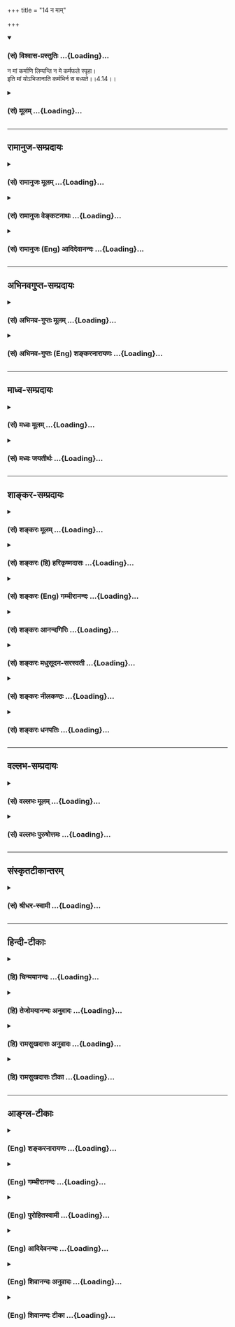 +++
title = "14 न माम्"

+++
<div class="js_include" newlevelforh1="3" title="(सं) विश्वास-प्रस्तुतिः" unfilled url="/purANam_vaiShNavam/mahAbhAratam/06-bhIShma-parva/03-bhagavad-gItA-parva/saMskRtam/vishvAsa-prastutiH/04_jnAna-yogaH_brahmArp/14_na_mAm.md">
<details open><summary><h3>(सं) विश्वास-प्रस्तुतिः ...{Loading}...</h3></summary>

न मां कर्माणि लिम्पन्ति न मे कर्मफले स्पृहा।  
इति मां योऽभिजानाति कर्मभिर्न स बध्यते।।4.14।।
</details>
</div>
<div class="js_include collapsed" newlevelforh1="3" title="(सं) मूलम्" unfilled url="/purANam_vaiShNavam/mahAbhAratam/06-bhIShma-parva/03-bhagavad-gItA-parva/saMskRtam/mUlam/04_jnAna-yogaH_brahmArp/14_na_mAm.md">
<details><summary><h3>(सं) मूलम् ...{Loading}...</h3></summary>

न मां कर्माणि लिम्पन्ति न मे कर्मफले स्पृहा।  
इति मां योऽभिजानाति कर्मभिर्न स बध्यते।।4.14।।
</details>
</div>


_________________
## रामानुज-सम्प्रदायः
<div class="js_include collapsed" newlevelforh1="3" title="(सं) रामानुजः मूलम्" unfilled url="/purANam_vaiShNavam/mahAbhAratam/06-bhIShma-parva/03-bhagavad-gItA-parva/saMskRtam/rAmAnujaH/mUlam/04_jnAna-yogaH_brahmArp/14_na_mAm.md">
<details><summary><h3>(सं) रामानुजः मूलम् ...{Loading}...</h3></summary>

।।4.14।। यत इमानि विचित्रसृष्ट्यादीनि **न मां कर्माणि लिम्पन्ति** न मां
संबध्नन्ति। न मत्प्रयुक्तानि इमानि देवमनुष्यादिवैचित्र्याणि सृज्यानां
पुण्यपापरूपकर्मविशेषप्रयुक्तानि इत्यर्थः। अतः प्राप्ताप्राप्तविवेकन
विचित्रसृष्ट्यादेः न अहं कर्ता। यतश्च सृष्टाः क्षेत्रज्ञाः
सृष्टिलब्धकरणकलेवराः सृष्टिलब्धं भोग्यजातं फलसङ्गादिहेतुस्वकर्मानुगुणं
भुञ्जते सृष्ट्यादि**कर्मफले** च तेषाम् एव स्पृहा इति **न मे स्पृहा।  
  
तथा सूत्रकारः वैषम्यनैर्घृण्ये न सापेक्षत्वात् (ब्र0 सू0 2।1।34) इति।
तथा आह भगवान् पराशरः निमित्तमात्रमेवायं सृज्यानां सर्गकर्माणि।
प्रधानकारणीभूता यतो वै सृज्यशक्तयः।। निमित्तमात्रं मुक्त्वेदं
नान्यत्किञ्चिदपेक्ष्यते। नीयते तपतां श्रेष्ठ स्वशक्त्या वस्तु
वस्तुताम्।। (वि0 पु0 1।4।5152) इति। सृज्यानां देवादीनां क्षेत्रज्ञानां
सृष्टेः कारणमात्रम् एव अयं परमपुरुषः देवादिवैचित्र्ये तु प्रधानकारणं
सृज्यभूतक्षेत्रज्ञानां प्राचीनकर्मशक्तय एव। अतो निमित्तमात्रं मुक्तवा
सृष्टेः कर्तारं परमपूरुषं मुक्त्वा इदं क्षेत्रज्ञवस्तु देवादिविचित्रभावे
न अन्यद् अपेक्षते स्वगतप्राचीनकर्मशक्त्या एव हि देवादिवस्तुभावं नीयते
इत्यर्थः। एवम् उक्तेन प्रकारेण सृष्ट्यादेः कर्तारम् अपि अकर्तारं
सृष्ट्यादिकर्मफलसङ्गरहितं च** यो माम् अभिजानाति **स
कर्मयोगारम्भविरोधिभिः फलसङ्गादिहेतुभिः प्राचीन**कर्मभिः न संबध्यते
**मुच्यते इत्यर्थः।**

</details>
</div>
<div class="js_include collapsed" newlevelforh1="3" title="(सं) रामानुजः वेङ्कटनाथः" unfilled url="/purANam_vaiShNavam/mahAbhAratam/06-bhIShma-parva/03-bhagavad-gItA-parva/saMskRtam/rAmAnujaH/venkaTanAthaH/04_jnAna-yogaH_brahmArp/14_na_mAm.md">
<details><summary><h3>(सं) रामानुजः वेङ्कटनाथः ...{Loading}...</h3></summary>

  
  
।।4.14।। एककार्यापेक्षयैकस्यैव कर्तृत्वं तदभावश्चेति व्याहतमित्यभिप्रायेण
चोदयति कथमिति। कर्तृत्वं तावन्मुख्यम् अकर्तृत्वं तु
वैषम्यप्रयोजकत्वाभावादुच्यत इति व्यञ्जयति यत इति। कर्मशब्दोऽत्र न
पुण्यपापविषयः प्रकृतानुपयुक्तत्वादिदानीं कर्मवश्यत्वशङ्काभावात्
शङ्कितविरोधपरिहारात्मकत्वस्यैव
युक्तत्वादनपेक्षितविधानादपेक्षितविधानप्राबल्याच्चेत्यभिप्रायेणइमानि
विचित्रसृष्ट्यादीनि कर्माणीत्युक्तम्। न मां लिम्पन्ति इत्यस्य
मुख्यासङ्गतेर्लक्ष्यं तावदाह न मां ৷৷. सम्बध्नन्तीति। कथमेतावता
विरोधपरिहार इत्यत्राह न मत्प्रयुक्तानीति। वैषम्यांशे विशेषहेतुत्वं
निषिद्ध्यत इति न विरोध इति भावः। कस्तर्हि विषमसृष्टेर्विशेषहेतुः
इत्यत्राह तानीति। उक्तहेतुवशादकर्तृत्वव्यपदेशौचित्यं निगमयति अत
इति। प्राप्ताप्राप्तविवेकेन
पुण्यपापतारतम्यानुगुणसुखदुःखादिविषमसृष्टितारतम्यदर्शनकृतविशेषनिष्कर्षेणेत्यर्थः।
यथा विचित्रेष्वङ्कुरेषु क्षितिजलादीनि सामान्यकारणानि वैचित्र्यं
स्वबीजवैचित्र्यहेतुकं तद्वदिति भावः। एवं
विशेषप्रयोजकत्वाभावेनाकर्तृत्वमुक्तम्। अथ
विशेषसृष्टिफलनिस्स्पृहत्वेनाकर्तृत्वमुच्यत इत्यभिप्रायेणन मे कर्म
इत्यादिकं व्याख्याति यतश्चेति। स्वस्य स्पृहानिषेध इतरेषां
स्पृहासत्त्वाभिप्राय इति व्यञ्जनायसृष्टा इत्यादिकमुक्तम्। सृष्टाः
क्षेत्रज्ञा इति कर्मनिर्देशेन भोक्तृत्वदशापन्नक्षेत्रज्ञसिद्ध्यर्था
सृष्टिरित्यभिप्रेतम्। भोक्तृत्वोपयुक्ताकार उच्यतेसृष्टिलब्धकरणकलेवरा
इति। न हि मदीयकरणादिलाभार्था सृष्टिरिति भावः। फलसङ्गादिहेतुशब्दो
बहुव्रीहितत्पुरुषयोरन्यतरेण स्वकर्मविशेषकः। फलसङ्गादिहेतुभिः इति वा
पाठः। स्वकर्मानुगुणं न तु तन्निरपेक्षकेवलमत्सङ्कल्पविशेषानुगुणमिति
भावः। कर्मफले इत्यत्रापि कर्मशब्दः प्रकृतसृष्ट्यादिकर्मविषयः।
फलस्वभावात्तु पुण्यपापरूपं कर्म फलितमित्यभिप्रायेण सृष्ट्यादिफले कर्मफले
चेत्युक्तम्। प्रवाहानादिवासनामूलतत्तदिच्छानुरूपं प्रवर्तयन्
तत्तदिच्छाहेतुकतत्तत्पुण्यपापानुगुणं फलं प्रयच्छामि न तु स्वेच्छानुरूपं
प्रयच्छामि नापि स्वातन्त्र्यमात्रेण विषमं फलं ददामि न च स्वप्रयोजनार्थं
परान्पीडयामीत्येतदखिलमपिन मे स्पृहा इत्यन्तेनोक्तं भवति। अत्रोपनिषदं
पुण्यां कृष्णद्वैपायनोऽब्रवीत् म.भा.1।1।153 इति पञ्चमवेदे
गीतोपनिषत्सङ्ग्रहीतुः शारीरकसूत्रेणोक्तार्थं संवादयति तथाऽऽहेति।  
  
तत्पितुर्देवतापारमार्थ्यविदो वचनं च दर्शयति तथाऽऽहेति। तत्र हि
वराहप्रादुर्भावमभिधायभूराद्यांश्चतुरो लोकान्पूर्ववत्समकल्पयत्
वि.पु.1।4।49 इत्यन्तेन
पृथिवीसमुद्धरणभूपर्वतादिविभागदिकमुक्त्वाब्रह्मरूपधरो देवस्ततोऽसौ रजसा
वृतः। चकार सृष्टिं भगवांश्चतुर्वक्त्रधरो हरिः वि.पु.1।4।50 इति
चतुर्मुखशरीरस्य भगवतो विष्णोः स्वर्गादिलोकान्तर्वर्तिसृष्टिरेव प्रसक्ता।
ततोनिमित्तमात्रम् वि.पु.1।4।5152 इति श्लोकद्वयमुक्तम्। अनन्तरं चयथा
ससर्ज देवोऽयं देवर्षिपितृदानवान्। मनुष्यतिर्यग्वृक्षादीन्
भूव्योमसलिलौकसः वि.पु.1।5।1 इत्यादिःविस्तरात् वि.पु.1।5।2 इत्यन्तो
मैत्रेयप्रश्नोऽपि देवादिविषमसृष्टिविषयः। प्रतिवक्त्रा च भगवता
पराशरेणमैत्रेय कथयाम्येष श्रृणुष्व सुसमाहितः। यथा ससर्ज देवोऽसौ
देवादीनखिलान्विभुः वि.पु.1।5।3 इत्यारभ्यकिमन्यच्छ्रोतुमिच्छसि
वि.पु.1।5।24 इत्यन्तेनाल्पविस्तरे कृते पुनरतिविस्तरे मैत्रेण
पृष्टेकर्मभिर्भाविताः पूर्वैः कुशलाकुशलैस्तु ताः। ख्यात्या
तयाऽप्यनिर्मुक्ताः संहारेऽप्युपसंहृताः।। स्थावरान्ताः सुराद्याश्च प्रजा
ब्रह्मंश्चतुर्विधाः वि.पु.1।5।2627 इत्यादिना
तत्तत्कर्माधीनदेवादिविषमसृष्टिर्हि प्रपञ्च्यते। अतः पूर्वापरपर्यालोचनया
सृज्यशब्देनात्र देवमनुष्यादयः सृज्यविशेषा निर्दिश्यन्ते शक्तिशब्देन च
तत्तत्कर्मैव वक्ष्यति हि कर्मण्यपि शक्तिशब्दम्। अविद्या कर्मसंज्ञाऽन्या
तृतीया शक्तिरिष्यते वि.पु.6।7।61 इत्यादौ। निमित्तमात्रम् वि.पु.1।4।52 इति
च नोपादानत्वनिषेधः श्रुतिस्मृतिसूत्रपूर्वापरकोपप्रसङ्गात्।
अतस्तत्तत्कर्मविशेषप्रयुक्ततया प्रकरणोदितविषमसृष्टेर्वैषम्यांशं प्रति
प्राधान्यमनेन निषिध्यतेमयैवैते निहताः पूर्वमेव निमित्तमात्रं भव
सव्यसाचिन 11।33 इतिवत्प्रधानकारणीभूता यतो वै सृज्यशक्तयः वि.पु.1।4।51
इति। ह्यत्राप्युच्यते। नन्वेवं सत्यप्रधानत्वमीश्वरस्योक्तं स्यात् तदपि
सूत्रादिविरुद्धं कर्तृत्वविरुद्धं चस्वतन्त्रः कर्ता अष्टा.1।4।54 इति हि
कारकचक्रं प्रति प्राधान्यं कर्तृलक्षणं स्मरन्ति। अतोऽयं प्रधानशब्द
उपादानपर इति चेत् तन्न निमित्तोपादानैक्यश्रुत्यादिविरोधात् उपादाने
करणशब्दानौचित्याच्च। न चास्वातन्त्र्यप्रसङ्गः विशेषप्रयोजकस्य
करणभूतस्यादृष्टस्यापि तत्सापेक्षत्वात्। अतो द्वितीयश्लोकेनापि
साधारणकारणतयेश्वराकाङ्क्षणमसाधारणकारणान्तरनैरपेक्ष्यं चोच्यते।
तदेतदखिलमभिप्रेत्य श्लोकद्वयं व्याख्याति सृज्यानामिति। सृज्यशब्दस्य
प्रकरणविशेषितोऽर्थः क्षेत्रज्ञानामित्यनेनोक्तः।
निमित्तशब्दस्यात्रोपादानसहपठितनिमित्तपरत्वव्युदासायाह
कारणमात्रमिति। सृज्यशक्तयः इत्यत्र
समानाधिकरणसमासभ्रमव्युदासायसृज्यभूतेत्याद्युक्तम्। प्रलयकाले
करणकलेवरादिरहितानामविभागापन्नानां कथं कर्मेति शङ्काव्युदासाय
प्राचीनेत्युक्तम्। पूर्वकल्पसम्भवशरीरैः कर्माणि निष्पन्नानिनाभुक्तं
क्षीयते कर्म कल्पकोटिशतैरपि ब्र.वै.प्र.खं.26।70 इति हि स्मरन्ति न च
नित्यानां क्षेत्रज्ञानां प्रलयेऽप्यत्यन्ताविभागः। सूत्रितं चैतत् न
कर्माविभागादिति चेत् न अनादित्वादुपपद्यते चाप्युपलभ्यते च
ब्र.सू.2।1।3536 इति। वस्तुशब्दोऽत्र प्रकरणादिसिद्धसृज्यविशेषविशेषय
इत्यभिप्रायेण इदं क्षेत्रज्ञवस्त्वित्युक्तम्। स्वशक्त्या वस्तु वस्तुतां
नीयते इत्युक्ते अवस्थान्तरं नीयत इत्येवोक्तं भवति प्रागसतः
सत्तायोगित्वविवक्षायां सत्कार्यवादसिद्धान्तविरोधात्स्वशक्त्या वस्तु
वस्तुताम् इत्यत्र आत्माश्रयादिप्रसङ्गाच्च। तच्चावस्थान्तरमस्मिन्प्रकरणे
प्रलयदशापन्नानां देवादिभाव एवेत्यभिप्रायेणदेवादिवस्तुभावमित्युक्तम्।  
  
तदेवं कर्तृत्वाकर्तृत्वयोरविरोध उपपादितः उक्तार्थस्य प्रकृतोपयोग उच्यते
इति मामित्यादिना। इतिशब्दःचातुर्वर्ण्यम् 4।13 इत्यादिकं सर्वं
परामृशतीत्यभिप्रायेणाह एवमिति। कर्मभिरिति सामान्यतो निर्देशेऽपि
प्रकृतज्ञानमात्रात् सर्वकर्मविनाशायोगात्एवं ज्ञात्वा कृतं कर्म  
  

</details>
</div>
<div class="js_include collapsed" newlevelforh1="3" title="(सं) रामानुजः (Eng) आदिदेवानन्दः" unfilled url="/purANam_vaiShNavam/mahAbhAratam/06-bhIShma-parva/03-bhagavad-gItA-parva/saMskRtam/rAmAnujaH/english/AdidevAnandaH/04_jnAna-yogaH_brahmArp/14_na_mAm.md">
<details><summary><h3>(सं) रामानुजः (Eng) आदिदेवानन्दः ...{Loading}...</h3></summary>

4.14 These actions of varied nature like creation etc., do not
contaminate Me i.e., do not bind Me. For the distinctions of gods, men
etc., are not brought about by Me, but by the particular Karmas, good
and evil, of created beings. Therefore by the process of discriminating
between the acired and the inherent, it will be found that I am not the
author of this varied creations etc. The created or embodied selves, who
are endowed with bodies and organs at the time of creation in accordance
with their own Karmas springing from attachment to fruits etc.,
experience all enjoyments available in creation. Thus for them (embodied
selves) alone there is desire for the results of creation etc., and for
the results of their Karmas. There is no desire in Me for it. The
Sutrakara says to the same effect: 'No partiality or cruelty on account
of there being dependence (on the Karma of souls for inealities' (Br.
S., 2.1.34). Bhagavan Parasara also says so: 'He (the Lord) is only the
operative cause in the creation of beings. That from which the creative
forces spring constitutes the material cause. Leaving aside the material
cause, the being that becomes embodied does not reire the help of any
other thing whatever. A thing is led into the condition in which it is,
O best of ascetics, only by its own potentiality' (V. P., 1.4.51-2). The
Supreme Person is only the operative cause with regard to the creation
of those to be created, i.e., the selves in the bodies of gods etc. The
material cause for the differences into gods etc., is the potentiality
in the form of previous Karmas of the selves to be created. Therefore,
leaving aside the operative cause, i.e., the Supreme Person, the
creator, the embodied beings do not reire anything else for causing
difference into conditions of gods etc. For these selves are led to take
the forms of gods etc., by the potentiality of their own old Karma with
which they are connected. Such is the meaning. He who knows Me thus to
be the agent of creation etc., and still a non-agent, i.e., as one who
has no desire for the results of the acts of creation etc., - such a
person is not tied by previous actions, i.e., he is freed from the old
Karmas which obstruct the undertaking of Karma Yoga by causing
attachment to results. Such is the purport.

</details>
</div>


_________________
## अभिनवगुप्त-सम्प्रदायः
<div class="js_include collapsed" newlevelforh1="3" title="(सं) अभिनव-गुप्तः मूलम्" unfilled url="/purANam_vaiShNavam/mahAbhAratam/06-bhIShma-parva/03-bhagavad-gItA-parva/saMskRtam/abhinava-guptaH/mUlam/04_jnAna-yogaH_brahmArp/14_na_mAm.md">
<details><summary><h3>(सं) अभिनव-गुप्तः मूलम् ...{Loading}...</h3></summary>

।।4.13 4.14।। चातुर्वर्ण्यमिति। न मामिति। मम किल कथमाकाशकल्पस्य कर्मभिः
लेपः आकाशप्रतिमत्वं कामनाभावात्। इति +++(S इत्यनेन)+++ ज्ञानप्रकारेण यो
भगवन्तमेवाश्रयते सर्वत्र सर्वदाआनन्दघनं परमेश्वरमेव न वासुदेवात्परमस्ति
किंचित् इति रीत्या +++(N K नीत्या)+++ विमृशति तस्य किं कर्मभिः बन्धः।

</details>
</div>
<div class="js_include collapsed" newlevelforh1="3" title="(सं) अभिनव-गुप्तः (Eng) शङ्करनारायणः" unfilled url="/purANam_vaiShNavam/mahAbhAratam/06-bhIShma-parva/03-bhagavad-gItA-parva/saMskRtam/abhinava-guptaH/english/shankaranArAyaNaH/04_jnAna-yogaH_brahmArp/14_na_mAm.md">
<details><summary><h3>(सं) अभिनव-गुप्तः (Eng) शङ्करनारायणः ...{Loading}...</h3></summary>

4.13-14 Catur-varnyam etc. Na mam etc. How can there be taint of actions
in Me Who remain like the ether ; The comparison with ether is due to
the absence of desire \[in both\]. As such etc. : whosoever, with this
sort of thought, takes refuge in the Bhagavat i.e. contemplates
everywhere at all times on the Bliss-dense Supreme Lord as 'There exits
nothing othe than Vasudeva \[the Absolute\]' - for him can there be any
bondage by actions ;

</details>
</div>


_________________
## माध्व-सम्प्रदायः
<div class="js_include collapsed" newlevelforh1="3" title="(सं) मध्वः मूलम्" unfilled url="/purANam_vaiShNavam/mahAbhAratam/06-bhIShma-parva/03-bhagavad-gItA-parva/saMskRtam/madhvaH/mUlam/04_jnAna-yogaH_brahmArp/14_na_mAm.md">
<details><summary><h3>(सं) मध्वः मूलम् ...{Loading}...</h3></summary>

।।4.14।। अत एवन मां कर्माणि लिम्पन्ति 4।14 इतश्च न लिम्पन्तीत्याह न मे
कर्मफले स्पृहेति। इच्छामात्रं त्वस्ति न तु तत्राभिनिवेशः। तच्चोक्तम्
आकाङ्क्षन्नपि देवोऽसौ नेच्छते लोकवत्परः। न ह्याग्रहस्तस्य विष्णोर्ज्ञानं
कामो हि तस्य तु इति। न च केचिन्मुक्ता भवन्तीति क्रमेण सर्वमुक्तिः। तथा
हि श्रुतिः ज्ञात्वा तमेवं मनसा हृदि च भूयो न मृत्युमुपयाति विद्वान्
म.ना.उ. इति। कथं वा इत्यनन्ता वेत्यनन्तवदिति होवाच इति।

</details>
</div>
<div class="js_include collapsed" newlevelforh1="3" title="(सं) मध्वः जयतीर्थः" unfilled url="/purANam_vaiShNavam/mahAbhAratam/06-bhIShma-parva/03-bhagavad-gItA-parva/saMskRtam/madhvaH/jayatIrthaH/04_jnAna-yogaH_brahmArp/14_na_mAm.md">
<details><summary><h3>(सं) मध्वः जयतीर्थः ...{Loading}...</h3></summary>

।।4.14।। अपव्याख्यानस्य दूषणान्तरं सूचयन् क्रियावैलक्षण्यकथनस्य का
सङ्गतिः इत्यत उत्तरेण सङ्गतिमाह **अत एवे**ति। एवशब्देनास्मद्व्याख्यान
एवायं हेतुहेतुमद्भावो युज्यते न परव्याख्यान इति सूचयति। जीवानां
कर्मलेपेऽभिनिवेशादिकं कारणं तस्य नास्तीति। मिथ्यात्वं तु जीवक्रियायामपि
समानमिति तेषामपि लेपाभावे किमाश्रय आक्षेपः स्यात् ज्ञानेन विशेष इति चेत्
न तस्याश्रवणात्। लेपनिवारणं च व्यर्थम् तस्यापि मिथ्यात्वेन
ज्ञातव्यत्वात्। हेतुहेतुमतोरुक्तत्वात्न मे कर्म इति किमर्थं इत्यत आह
**इतश्चे**ति। नन्वात्मार्थं भगवतः फलस्पृहाभावेऽपि परार्थमस्त्येव
तत्कथमेवमुच्यते इत्यत आह **इच्छे**ति। तत्र कर्मफले येन
तत्प्राप्तिपर्यन्तं मनसो विक्षेपः सोऽभिनिवेशः। अत्र प्रमाणमाह
**तच्चे**ति। व्यत्ययो बहुलम् अष्टा.3।1।85 इति व्यत्ययः। ज्ञानं ज्ञानमिव
इति मामित्येवं ज्ञानिनो मुक्तिः फलमुच्यते। सा च वर्तमानप्रत्ययेन। प्राक्
च भूंतप्रत्ययेनमद्भावमागताः 4।10 इति। तत्रैकजीववादिनामाक्षेपमुद्भाव्य
प्रतिषेधति **न चे**ति। केचिदिदानीं मुक्ता भवन्ति केचिद्भूता इति
पक्षेऽतीत एव काले क्रमेण सर्वमुक्तिः स्यात्। तथा चेदानीं संसारानुपलम्भः
स्यादिति शङ्कनीयम्। कस्मात् यतः श्रुतिरेवमाशङ्क्य पर्यहार्षीदित्याह
**तथा ही**ति। हृदा बुद्ध्या च इत्येतत्कथं वा युज्यते
उक्ताक्षेपादित्याशङ्कायामनन्ता जीवा इत्युत्तरम्। ननु कालोऽप्यनन्तोऽत्
इत्यस्योत्तरमाह **अनन्तवदि**ति। यथा भगवान्
कालक्षणेभ्योऽप्यतिशयेनानन्तस्तथाऽनन्ताः कुत इति होवाच इति
श्रुत्यन्तरमिति।

</details>
</div>


_________________
## शाङ्कर-सम्प्रदायः
<div class="js_include collapsed" newlevelforh1="3" title="(सं) शङ्करः मूलम्" unfilled url="/purANam_vaiShNavam/mahAbhAratam/06-bhIShma-parva/03-bhagavad-gItA-parva/saMskRtam/shankaraH/mUlam/04_jnAna-yogaH_brahmArp/14_na_mAm.md">
<details><summary><h3>(सं) शङ्करः मूलम् ...{Loading}...</h3></summary>

।।4.14।। **न मां** तानि **कर्माणि लिम्पन्ति** देहाद्यारम्भकत्वेन
अहंकाराभावात्। **न** च तेषां कर्मणां फलेषु मे मम **स्पृहा** तृष्णा।
येषां तु संसारिणाम् अहं कर्ता इत्यभिमानः कर्मसु स्पृहा तत्फलेषु च तान्
कर्माणि लिम्पन्ति इति युक्तम् तदभावात् न मां कर्माणि लिम्पन्ति। **इति**
एवं **यः** अन्योऽपि **माम्** आत्मत्वेन **अभिजानाति** नाहं कर्ता न मे
कर्मफले स्पृहा इति **सः कर्मभिः न बध्यते** तस्यापि न देहाद्यारम्भकाणि
कर्माणि भवन्ति इत्यर्थः।। नाहं कर्ता न मे कर्मफले स्पृहा इति

</details>
</div>
<div class="js_include collapsed" newlevelforh1="3" title="(सं) शङ्करः (हि) हरिकृष्णदासः" unfilled url="/purANam_vaiShNavam/mahAbhAratam/06-bhIShma-parva/03-bhagavad-gItA-parva/saMskRtam/shankaraH/hindI/harikRShNadAsaH/04_jnAna-yogaH_brahmArp/14_na_mAm.md">
<details><summary><h3>(सं) शङ्करः (हि) हरिकृष्णदासः ...{Loading}...</h3></summary>

।।4.14।। जिन कर्मोंका तू मुझे कर्ता मानता है वास्तवमें मैं उनका अकर्ता ही
हूँ क्योंकि मुझमें अहंकारका अभाव है इसलिये वे कर्म देहादिकी उत्पत्तिके
कारण बनकर मुझे लिप्त नहीं करते और उन कर्मोंके फलमें मेरी लालसा अर्थात्
तृष्णा भी नहीं है। जिन संसारी मनुष्योंका कर्मोंमें मैं कर्ता हूँ ऐसा
अभिमान रहता है एवं जिनकी उन कर्मोंमें और उनके फलोमें लालसा रहती है उनको
कर्म लिप्त करते हैं यह ठीक है परंतु उन दोनोंका अभाव होनेके कारण वे (
कर्म ) मुझे लिप्त नहीं कर सकते। इस प्रकार जो कोई दूसरा भी मुझे आत्मरूपसे
जान लेता है कि मैं कर्मोंका कर्ता नहीं हूँ मेरी कर्मफलमें स्पृहा भी नहीं
है वह भी कर्मोंसे नहीं बँधता अर्थात् उसके भी कर्म देहादिके उत्पादक नहीं
होते।

</details>
</div>
<div class="js_include collapsed" newlevelforh1="3" title="(सं) शङ्करः (Eng) गम्भीरानन्दः" unfilled url="/purANam_vaiShNavam/mahAbhAratam/06-bhIShma-parva/03-bhagavad-gItA-parva/saMskRtam/shankaraH/english/gambhIrAnandaH/04_jnAna-yogaH_brahmArp/14_na_mAm.md">
<details><summary><h3>(सं) शङ्करः (Eng) गम्भीरानन्दः ...{Loading}...</h3></summary>

4.14 Because of the absence of egoism, those karmani, actions; na
limpanti, do not taint; mam, Me, by becoming the originators of body
etc. And me, for Me; na sprha, there is no hankering for the results of
those actions. But in the case of transmigrating beings, who have
self-identification in the form, 'I am the agent', and thirst for
actions as also for their results, it is reasonable that actions should
taint them. Owing to the absence of these, actions do not taint Me.
Anyone else, too, yah, who; abhijanati, knows; mam, Me; iti, thus, as
his own Self, and (knows), 'I am not an agent; I have no hankering for
the results of actions'; sah, he; na badhyate, does not become bound;
karmabhih, by actions. In his case also actions cease to be the
originators of body etc. This is the import.

</details>
</div>
<div class="js_include collapsed" newlevelforh1="3" title="(सं) शङ्करः आनन्दगिरिः" unfilled url="/purANam_vaiShNavam/mahAbhAratam/06-bhIShma-parva/03-bhagavad-gItA-parva/saMskRtam/shankaraH/AnandagiriH/04_jnAna-yogaH_brahmArp/14_na_mAm.md">
<details><summary><h3>(सं) शङ्करः आनन्दगिरिः ...{Loading}...</h3></summary>

।।4.14।। ईश्वरस्य कर्तृत्वभोक्तृत्वयोर्वस्तुतोऽभावे
कर्मतत्फलसंबन्धवैधुर्यं फलतीत्याह **येषां त्विति।**
कर्मतत्फलसंस्पर्शशून्यमीश्वरं पश्यतो दर्शनानुरूपं फलं दर्शयति **न
मामिति।** तानि कर्माणीति येषां कर्मणामहं कर्ता तवाभिमतस्तानीति यावत्।
देहेन्द्रियाद्यारम्भकत्वेन तेषां कर्मणामीश्वरे संस्पर्शाभावे तस्य
तत्कारणावस्थायामहंकाराभावं हेतुं करोति **अहंकाराभावादिति।**
कर्मफलतृष्णाभावाच्चेश्वरं कर्माणि न लिम्पन्तीत्याह **नचेति।** उक्तमेव
प्रपञ्चयति **येषां त्विति।** तदभावात्कर्मस्वहं कर्तेत्यभिमानस्य तत्फलेषु
स्पृहायाश्चाभावादित्यर्थः। ईश्वरस्य कर्मनिर्लेपेऽपि क्षेत्रज्ञस्य
किमायातमित्याशङ्क्योत्तरार्धं व्याचष्टे **इत्येवमिति।**
अभिज्ञानप्रकारमभिनयति **नाहमिति।** ज्ञानफलं कथयति **स कर्मभिरिति।**
कर्मासंबन्धं विदुषि विशदयति **तस्यापीति।**

</details>
</div>
<div class="js_include collapsed" newlevelforh1="3" title="(सं) शङ्करः मधुसूदन-सरस्वती" unfilled url="/purANam_vaiShNavam/mahAbhAratam/06-bhIShma-parva/03-bhagavad-gItA-parva/saMskRtam/shankaraH/madhusUdana-sarasvatI/04_jnAna-yogaH_brahmArp/14_na_mAm.md">
<details><summary><h3>(सं) शङ्करः मधुसूदन-सरस्वती ...{Loading}...</h3></summary>

।।4.14।। कर्माणि विश्वसर्गादीनि मां निरहंकारत्वेन कर्तृत्वाभिमानहीनं
भगवन्तं न लिम्पन्ति देहारम्भकत्वेन न बध्नन्ति। एवं कर्तृत्वं निराकरोति न
मे ममाप्तकामस्य कर्मफले स्पृहा तृष्णा। आप्तकामस्य का स्पृहा इति श्रुतेः।
कर्तृत्वाभिमानफलस्पृहाभ्यां हि कर्माणि लिम्पन्ति तदभावान्न मां कर्माणि
लिम्पन्ति इति एवं योऽन्योऽपि मामकर्तारमभोक्तारं चात्मत्वेनाभिजानाति
कर्मभिर्न स बध्यते। अकर्त्रात्मज्ञानेन मुच्यत इत्यर्थः।

</details>
</div>
<div class="js_include collapsed" newlevelforh1="3" title="(सं) शङ्करः नीलकण्ठः" unfilled url="/purANam_vaiShNavam/mahAbhAratam/06-bhIShma-parva/03-bhagavad-gItA-parva/saMskRtam/shankaraH/nIlakaNThaH/04_jnAna-yogaH_brahmArp/14_na_mAm.md">
<details><summary><h3>(सं) शङ्करः नीलकण्ठः ...{Loading}...</h3></summary>

।।4.14।। ननु कर्तुरपि कथमकर्तृत्वमत आह **न मामिति।** कर्मलेपोऽपि कुतो
नास्तीत्यत आह **न मे इति।** यः कर्तृत्वाभिमानी स लिप्यते यस्तु फलेच्छुः
स एवात्मनः कर्तृत्वं मनुत इति फलेच्छाभावादकर्ता अकर्तृत्वाच्च न
लिप्यतेऽथं इति मां योऽभिजानाति स कर्मफलस्पृहात्यागात्कर्मभिर्न बध्यते।

</details>
</div>
<div class="js_include collapsed" newlevelforh1="3" title="(सं) शङ्करः धनपतिः" unfilled url="/purANam_vaiShNavam/mahAbhAratam/06-bhIShma-parva/03-bhagavad-gItA-parva/saMskRtam/shankaraH/dhanapatiH/04_jnAna-yogaH_brahmArp/14_na_mAm.md">
<details><summary><h3>(सं) शङ्करः धनपतिः ...{Loading}...</h3></summary>

।।4.14।। अतएवाहंकाराभावात्तानि कर्माणि मां न लिम्पन्ति देहाद्यारम्भकत्वेन
न निबन्धन्ति। आसक्तं न कुर्वन्तीत्यर्थस्तु न मे कर्मफले स्पृहेत्यनेन
पौनरुक्त्यमभिप्रेत्याचार्यैर्न दर्शितः। मे मम कर्मफले स्पृहा तृष्णा
आसक्तिर्नास्ति। अतोऽपि मां कर्माणि न लिम्पन्तीत्येतत्। यत्तु ननु
कर्तुरपि कथमकर्तृत्वमत आह **न मामिति।** कर्मलेपोऽपि कुतो नास्तीत्यत आह
**न मे इति।** यः कर्तृत्वाभिमानी स लिप्यते। यस्तु फलेच्छुः स एवात्मनः
कर्तृत्वं मन्यत इति। फलेच्छाभावादकर्ताऽकर्तृत्वाच्च न लिप्यत इति
तच्चिन्त्यम्। कर्तृत्वाभिनिवेशस्य फलासक्तेश्च
बन्धकतयोक्तत्वेनात्रान्यथावर्णनस्या नौचित्यात्। फलेच्छारहितस्य
मुमुक्षोस्तावतैवाकर्तृत्वापत्त्या। निर्लेपत्वेन जन्माभावप्रसङ्गाश्च। मां
कर्माणि न लिम्पन्तीति क वक्तव्यम्। इति मां य आत्मत्वेनाभिजानाति
परात्माभिन्नस्य मे कर्तृत्वं कर्मफले स्पृहा च नास्तीति स कर्मभिर्न
निबध्यते। देहादि संबन्धं प्राप्य न संसरतीत्यर्थः। यत्तु मम निर्लेपत्वे
कारणं निरहंकारत्वनिस्पृहत्वादिकं जानतस्तस्याप्यहंकारशैथित्यादिति
तच्चिन्त्यम्। ईश्वराभेदसाक्षात्कारं विना
कर्तृत्वादेर्मूलोच्छेदाभावेनोक्तज्ञानवतो मोक्षासंभवात्। अन्यथा
मूर्खाणामप्येतावज्ज्ञानवतां कर्मप्रयुक्तबन्धनाभावप्रसङ्गात्।

</details>
</div>


_________________
## वल्लभ-सम्प्रदायः
<div class="js_include collapsed" newlevelforh1="3" title="(सं) वल्लभः मूलम्" unfilled url="/purANam_vaiShNavam/mahAbhAratam/06-bhIShma-parva/03-bhagavad-gItA-parva/saMskRtam/vallabhaH/mUlam/04_jnAna-yogaH_brahmArp/14_na_mAm.md">
<details><summary><h3>(सं) वल्लभः मूलम् ...{Loading}...</h3></summary>

।।4.14।। तथाहि न मामिति यतो न कर्मफल स्पृहेति इदमेव मम जीवतो
विलक्षणत्वमिति मां योऽभिजानाति सोऽपि मद्धर्मा भवति।

</details>
</div>
<div class="js_include collapsed" newlevelforh1="3" title="(सं) वल्लभः पुरुषोत्तमः" unfilled url="/purANam_vaiShNavam/mahAbhAratam/06-bhIShma-parva/03-bhagavad-gItA-parva/saMskRtam/vallabhaH/puruShottamaH/04_jnAna-yogaH_brahmArp/14_na_mAm.md">
<details><summary><h3>(सं) वल्लभः पुरुषोत्तमः ...{Loading}...</h3></summary>

  
  
।।4.14।। नन्वेवं चेद्विद्वांसः किमिति कर्म कुर्वन्ति तत्राह न मामिति। मां
कर्माणि न लिम्पन्ति वशे न कुर्वन्ति। मे मम कर्मफले यज्ञाद्ये
इन्द्रियादिवत् स्पृहा इच्छा न। इत्यनेन प्रकारेण मां योऽभितो जानाति स
फलभोगैर्न बध्यते।  
  

</details>
</div>


_________________
## संस्कृतटीकान्तरम्
<div class="js_include collapsed" newlevelforh1="3" title="(सं) श्रीधर-स्वामी" unfilled url="/purANam_vaiShNavam/mahAbhAratam/06-bhIShma-parva/03-bhagavad-gItA-parva/saMskRtam/shrIdhara-svAmI/04_jnAna-yogaH_brahmArp/14_na_mAm.md">
<details><summary><h3>(सं) श्रीधर-स्वामी ...{Loading}...</h3></summary>

।।4.14।। तदेव दर्शयन्नाह **न मामिति।** कर्माणि विश्व सृष्ट्यादीन्यपि मां
न लिम्पन्ति आसक्तं न कुर्वन्ति। निरहंकारत्वात्। आप्तकामत्वेन मम कर्मफले
स्पृहाभावाच्च मां न लिम्पन्तीति किं वक्तव्यम्। यतः कर्मफले
स्पृहाराहित्येन मां योऽभिजानाति सोऽपि कर्मभिर्न बध्यते। मम निर्लेपत्वे
कारणं निरहंकारत्वनिःस्पृहत्वादिकं जानतस्तस्याप्यहंकारादिशैथिल्यात्।

</details>
</div>


_________________
## हिन्दी-टीकाः
<div class="js_include collapsed" newlevelforh1="3" title="(हि) चिन्मयानन्दः" unfilled url="/purANam_vaiShNavam/mahAbhAratam/06-bhIShma-parva/03-bhagavad-gItA-parva/hindI/chinmayAnandaH/04_jnAna-yogaH_brahmArp/14_na_mAm.md">
<details><summary><h3>(हि) चिन्मयानन्दः ...{Loading}...</h3></summary>

।।4.14।। नित्य शुद्ध और परिपूर्ण आत्मा को किसी प्रकार की अपूर्णता का भान
नहीं हो सकता जो किसी इच्छा को जन्म दे। इस दृष्टि से श्रीकृष्ण भगवान्
कहते हैं कर्म मुझे दूषित नहीं कर सकते और न मुझे कर्मफल में कोई आसक्ति ही
है। इच्छा अथवा कर्म का बन्धन जीवअहंकार के लिये ही हो सकता है। मन और
बुद्धि की उपाधियों से युक्त चैतन्य आत्मा ही जीव कहा जाता है। इन उपाधियों
के दोषयुक्त होने पर जीव ही दूषित हुआ समझा जाता है। इसे एक दृष्टान्त के
द्वारा हम भली भांति समझ सकेंगे। यदि किसी पात्र में रखे जल में सूर्य
प्रतिबिम्वित होता है तो उस प्रतिबिम्ब की स्थिति पूर्णतया उस जल की स्थिति
पर निर्भर करती है। जल के शान्त अस्थिर अथवा मैले होने पर वह प्रतिबिम्ब भी
स्थिर क्षुब्ध अथवा धुंधला दिखाई देगा। परन्तु महाकाश स्थित वास्तविक सूर्य
पर इस चंचलता अथवा निश्चलता का कोई प्रभाव नहीं पड़ेगा। इसी प्रकार इच्छा
आसक्ति आदि का प्रभाव अहंकार पर ही पड़ता है। नित्य मुक्त चैतन्य स्वरूप
आत्मा इन सबसे किसी प्रकार भी दूषित नहीं होती। आत्मविकास की वैदिक साधना का
यह अर्थ नवीन प्रतीत होता है। क्या इसके पूर्व किसी ने इसका आचरण किया था
उत्तर है

</details>
</div>
<div class="js_include collapsed" newlevelforh1="3" title="(हि) तेजोमयानन्दः अनुवादः" unfilled url="/purANam_vaiShNavam/mahAbhAratam/06-bhIShma-parva/03-bhagavad-gItA-parva/hindI/tejomayAnandaH/anuvAdaH/04_jnAna-yogaH_brahmArp/14_na_mAm.md">
<details><summary><h3>(हि) तेजोमयानन्दः अनुवादः ...{Loading}...</h3></summary>

।।4.14।। कर्म मुझे लिप्त नहीं करते; न मुझे कर्मफल में स्पृहा है। इस
प्रकार मुझे जो जानता है, वह भी कर्मों से नहीं बन्धता है।।

</details>
</div>
<div class="js_include collapsed" newlevelforh1="3" title="(हि) रामसुखदासः अनुवादः" unfilled url="/purANam_vaiShNavam/mahAbhAratam/06-bhIShma-parva/03-bhagavad-gItA-parva/hindI/rAmasukhadAsaH/anuvAdaH/04_jnAna-yogaH_brahmArp/14_na_mAm.md">
<details><summary><h3>(हि) रामसुखदासः अनुवादः ...{Loading}...</h3></summary>

।।4.13 -- 4.14।। मेरे द्वारा गुणों और कर्मोंके विभागपूर्वक चारों
वर्णोंकी रचना की गयी है। उस-(सृष्टि-रचना आदि-) का कर्ता होनेपर भी मुझ
अव्यय परमेश्वरको तू अकर्ता जान। कारण कि कर्मोंके फलमें मेरी स्पृहा नहीं
है, इसलिये मुझे कर्म लिप्त नहीं करते। इस प्रकार जो मुझे तत्त्वसे जान
लेता है, वह भी कर्मोंसे नहीं बँधता।

</details>
</div>
<div class="js_include collapsed" newlevelforh1="3" title="(हि) रामसुखदासः टीका" unfilled url="/purANam_vaiShNavam/mahAbhAratam/06-bhIShma-parva/03-bhagavad-gItA-parva/hindI/rAmasukhadAsaH/TIkA/04_jnAna-yogaH_brahmArp/14_na_mAm.md">
<details><summary><h3>(हि) रामसुखदासः टीका ...{Loading}...</h3></summary>

4.14।।***व्याख्या--*'चातुर्वर्ण्यं'** **(टिप्पणी प₀ 235.1)** **'मया
सृष्टं गुणकर्मविभागशः'--**पूर्वजन्मोंमें किये गये कर्मोंके अनुसार
सत्त्व, रज और तम--इन तीनों गुणोंमें न्यूनाधिकता रहती है। सृष्टि-रचनाके
समय उन गुणों और कर्मोंके अनुसार भगवान् ब्राह्मण, क्षत्रिय, वैश्य और
शूद्र--इन चारों वर्णोंकी रचना करते हैं **(टिप्पणी प₀ 235.2)**। मनुष्यके
सिवाय देव, पितर, तिर्यक् आदि दूसरी योनियोंकी रचना भी भगवान् गुणों और
कर्मोंके अनुसार ही करते हैं। इसमें भगवान्की किञ्चिन्मात्र भी विषमता नहीं
है।**'चातुर्वर्ण्यम्'** पद प्राणिमात्रका उपलक्षण है। इसका तात्पर्य है कि
मनुष्य ही चार प्रकारके नहीं होते, अपितु पशु, पक्षी, वृक्ष आदि भी चार
प्रकारके होते हैं; जैसे--पक्षियोंमें कबूतर आदि ब्राह्मण, बाज आदि
क्षत्रिय, चील आदि वैश्य और कौआ आदि शूद्र पक्षी हैं। इसी प्रकार
वृक्षोंमें पीपल आदि ब्राह्मण, नीम आदि क्षत्रिय, इमली आदि वैश्य और बबूल
(कीकर) आदि शूद्र वृक्ष हैं। परन्तु यहाँ **'चातुर्वर्ण्यम्'** पदसे
मनुष्योंको ही लेना चाहिये; क्योंकि वर्ण-विभागको मनुष्य ही समझ सकते हैं
और उसके अनुसार कर्म कर सकते हैं। कर्म करनेका अधिकार मनुष्यको ही है।  
  
चारों वर्णोंकी रचना मैंने ही की है--इससे भगवान्का यह भाव भी है कि एक तो
ये मेरे ही अंश हैं; और दूसरे, मैं प्राणिमात्रका सुहृद् हूँ, इसलिये मैं
सदा उनके हितको ही देखता हूँ। इसके विपरीत ये न तो देवताके अंश हैं और न
देवता सबसे सुहृद् ही हैं। इसलिये मनुष्यको चाहिये कि वह अपने वर्णके
अनुसार समस्त कर्तव्य-कर्मोंसे मेरा ही पूजन करे (गीता 18। 46)।

</details>
</div>


_________________
## आङ्ग्ल-टीकाः
<div class="js_include collapsed" newlevelforh1="3" title="(Eng) शङ्करनारायणः" unfilled url="/purANam_vaiShNavam/mahAbhAratam/06-bhIShma-parva/03-bhagavad-gItA-parva/english/shankaranArAyaNaH/04_jnAna-yogaH_brahmArp/14_na_mAm.md">
<details><summary><h3>(Eng) शङ्करनारायणः ...{Loading}...</h3></summary>

4.14. Actions do not stain Me; nor do I have a desire for the fruits
\[of actions\] also. Whosoever comprehends Me as such, he is not bound
by actions.

</details>
</div>
<div class="js_include collapsed" newlevelforh1="3" title="(Eng) गम्भीरानन्दः" unfilled url="/purANam_vaiShNavam/mahAbhAratam/06-bhIShma-parva/03-bhagavad-gItA-parva/english/gambhIrAnandaH/04_jnAna-yogaH_brahmArp/14_na_mAm.md">
<details><summary><h3>(Eng) गम्भीरानन्दः ...{Loading}...</h3></summary>

4.14 Actions do not taint Me; for Me there is no hankering for the
results of actions. One who knows Me thus, does not become bound by
actions.

</details>
</div>
<div class="js_include collapsed" newlevelforh1="3" title="(Eng) पुरोहितस्वामी" unfilled url="/purANam_vaiShNavam/mahAbhAratam/06-bhIShma-parva/03-bhagavad-gItA-parva/english/purohitasvAmI/04_jnAna-yogaH_brahmArp/14_na_mAm.md">
<details><summary><h3>(Eng) पुरोहितस्वामी ...{Loading}...</h3></summary>

4.14 My actions do not fetter Me, nor do I desire anything that they can
bring. He who thus realises Me is not enslaved by action.

</details>
</div>
<div class="js_include collapsed" newlevelforh1="3" title="(Eng) आदिदेवनन्दः" unfilled url="/purANam_vaiShNavam/mahAbhAratam/06-bhIShma-parva/03-bhagavad-gItA-parva/english/AdidevanandaH/04_jnAna-yogaH_brahmArp/14_na_mAm.md">
<details><summary><h3>(Eng) आदिदेवनन्दः ...{Loading}...</h3></summary>

4.14 Works do not contaminate Me. In Me there is no desire for fruits of
actions. He who understands Me thus is not bound by actions.

</details>
</div>
<div class="js_include collapsed" newlevelforh1="3" title="(Eng) शिवानन्दः अनुवादः" unfilled url="/purANam_vaiShNavam/mahAbhAratam/06-bhIShma-parva/03-bhagavad-gItA-parva/english/shivAnandaH/anuvAdaH/04_jnAna-yogaH_brahmArp/14_na_mAm.md">
<details><summary><h3>(Eng) शिवानन्दः अनुवादः ...{Loading}...</h3></summary>

4.14 Actions do not taint Me, nor have I a desire for the fruit of
actions. He who knows Me thus is not bound by actions.

</details>
</div>
<div class="js_include collapsed" newlevelforh1="3" title="(Eng) शिवानन्दः टीका" unfilled url="/purANam_vaiShNavam/mahAbhAratam/06-bhIShma-parva/03-bhagavad-gItA-parva/english/shivAnandaH/TIkA/04_jnAna-yogaH_brahmArp/14_na_mAm.md">
<details><summary><h3>(Eng) शिवानन्दः टीका ...{Loading}...</h3></summary>

4.14 न not; माम् Me; कर्माणि actions; लिम्पन्ति taint; न not; मे to Me;
कर्मफले in the fruit of actions; स्पृहा desire; इति thus; माम् Me; यः
who; अभिजानाति knows; कर्मभिः by actions; न not; सः he; बध्यते is
bound.Commentary As I have neither egoism nor desire for fruits; I am
not bound by actions. Wordly people think they are the agents and they
perfrom actions. They also expect fruits for their actions. So they take
birth again and again. If one works without attachment; without egoism;
without expectation of fruits; he too will not be bound by actions. He
will be freed from birth and death. (Cf.IX.9).

</details>
</div>
